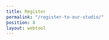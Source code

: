 ```yaml
---
title: Register
permalink: "/register-to-our-studio/"
position: 8
layout: webtool
---
```


<div class='container bg-light my-4 p-4'>

  <script src="https://widgets.healcode.com/javascripts/healcode.js"></script>

<healcode-widget data-type="registrations" data-widget-partner="object" data-widget-id="1f3924148a4" data-widget-version="0"></healcode-widget>

</div>
